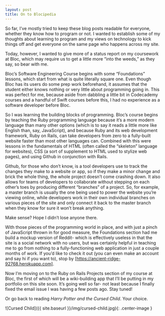 ```yaml
---
layout: post
title: On to Blocipedia
---
```

  
  So far, I’ve mostly tried to keep these blog posts readable for everyone, whether they know how to program or not. I wanted to establish some of my thoughts about learning to program and my views on technology to kick things off and get everyone on the same page who happens across my site.
  
  Today, however, I wanted to give more of a status report on my coursework at Bloc, which may require us to get a little more “into the weeds,” as they say, so bear with me.
  
  Bloc’s Software Engineering Course begins with some “Foundations” lessons, which start from what is quite literally square one. Even though Bloc has its users do some prep work beforehand, it assumes that the student either knows nothing or very little about programming going in. This was perfect for me, because aside from dabbling a little bit in Codecademy courses and a handful of Swift courses before this, I had no experience as a software developer before Bloc.
  
  So I was learning the building blocks of programming. Bloc’s course begins by teaching the Ruby programming language because it’s a more modern language than many other options (which is to say it reads a little more like English than, say, JavaScript), and because Ruby and its web development framework, Ruby on Rails, can take developers from zero to a fully-built website faster than most other languages can. Combined with this were lessons in the fundamentals of HTML (often called the “skeleton” language for websites), CSS (a sort of supplement to HTML used to stylize web pages), and using Github in conjunction with Rails.
  
  Github, for those who don’t know, is a tool developers use to track the changes they make to a website or app, so if they make a minor change and brick the whole thing, the whole project doesn’t come crashing down. It also allows for teams of developers to collaborate without stepping on each other’s toes by producing different “branches” of a project. So, for example, a master branch is usually the one being used to power the website you’re viewing online, while developers work in their own individual branches on various pieces of the site and only connect it back to the master branch when they know for sure it won’t break anything.
  
  Make sense? Hope I didn’t lose anyone there.
  
  With those pieces of the programming world in place, and with just a pinch of JavaScript thrown in for good measure, the Foundations section had me build a mockup version of Reddit- which is effectively useless in that the site is a social network with no users, but was certainly helpful in teaching me to go from nothing to a fully-functioning web application in just a couple months of work. If you’d like to check it out (you can even make an account and say hi if you want to), stop by [https://ancient-ridge-92768.herokuapp.com].
  
  Now I’m moving on to the Ruby on Rails Projects section of my course at Bloc, the first of which will be a wiki-building app that I’ll be putting in my portfolio on this site soon. It’s going well so far- not least because I finally fixed the email issue I was having a few posts ago. Stay tuned!
  
  Or go back to reading *Harry Potter and the Cursed Child*. Your choice.
  
  ![Cursed Child]({{ site.baseurl }}/img/cursed-child.jpg){: .center-image }